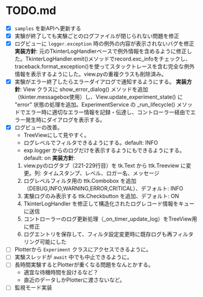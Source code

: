# TODO.md

- [x] `samples` を新APIへ更新する
- [x] 実験が終了しても実験ごとのログファイルが閉じられない問題を修正
- [x] ログビューに `logger.exception` 時の例外の内容が表示されないバグを修正
  **実装方針**: 元のTkinterLogHandlerベースで例外情報を含めるように修正した。TkinterLogHandler.emit()メソッドでrecord.exc_infoをチェックし、traceback.format_exception()を使ってスタックトレースを含む完全な例外情報を表示するようにした。view.pyの重複クラスも削除済み。
- [x] 実験がエラー終了したらエラーダイアログで通知するようにする。
  **実装方針**: View クラスに show_error_dialog() メソッドを追加（tkinter.messagebox使用）し、View.update_experiment_state() に "error" 状態の処理を追加。ExperimentService の _run_lifecycle() メソッドでエラー時に適切なエラー情報を記録・伝達し、コントローラー経由でエラー発生時にダイアログを表示する。
- [x] ログビューの改善。
    - TreeViewにして見やすく。
    - ログレベルでフィルタできるようにする。default: INFO
    - exp.logger からのログだけを表示するようにもできるようにする。default: on
  **実装方針**: 
    1. view.pyのログタブ（221-229行目）を tk.Text から ttk.Treeview に変更。列: タイムスタンプ、レベル、ロガー名、メッセージ
    2. ログレベルフィルタ用の ttk.Combobox を追加（DEBUG,INFO,WARNING,ERROR,CRITICAL）、デフォルト: INFO
    3. 実験ログのみ表示する ttk.Checkbutton を追加、デフォルト: ON
    4. TkinterLogHandler を修正して構造化されたログレコード情報をキューに送信
    5. コントローラーのログ更新処理（_on_timer_update_log）をTreeView用に修正
    6. ログエントリを保存して、フィルタ設定変更時に既存ログも再フィルタリング可能にした
- [ ] Plotterから `Experiment` クラスにアクセスできるように。
- [ ] 実験スレッドが `await` 中でも中止できるように。
- [ ] 長時間実験するとPlotterが重くなる問題をなんとかする。
    - 適宜な待機時間を設けるなど？
    - 直近のデータしかPlotterに渡さないなど。
- [ ] 監視モード実装
